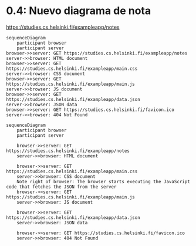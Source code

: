 # 0.4: Nuevo diagrama de nota

https://studies.cs.helsinki.fi/exampleapp/notes

    sequenceDiagram
        participant browser
        participant server    
    browser->>server: GET https://studies.cs.helsinki.fi/exampleapp/notes                    
    server->>browser: HTML document            
    browser->>server: GET https://studies.cs.helsinki.fi/exampleapp/main.css
    server->>browser: CSS document    
    browser->>server: GET https://studies.cs.helsinki.fi/exampleapp/main.js
    server->>browser: JS document
    browser->>server: GET https://studies.cs.helsinki.fi/exampleapp/data.json
    server->>browser: JSON data
    browser->>server: GET https://studies.cs.helsinki.fi/favicon.ico
    server->>browser: 404 Not Found

```mermaid
sequenceDiagram
    participant browser
    participant server

    browser->>server: GET https://studies.cs.helsinki.fi/exampleapp/notes
    server->>browser: HTML document

    browser->>server: GET https://studies.cs.helsinki.fi/exampleapp/main.css
    server->>browser: CSS document
    Note right of browser: The browser starts executing the JavaScript code that fetches the JSON from the server
    browser->>server: GET https://studies.cs.helsinki.fi/exampleapp/main.js
    server->>browser: JS document

    browser->>server: GET https://studies.cs.helsinki.fi/exampleapp/data.json
    server->>browser: JSON data

    browser->>server: GET https://studies.cs.helsinki.fi/favicon.ico
    server->>browser: 404 Not Found
```
